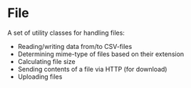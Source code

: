 # File

A set of utility classes for handling files:

 * Reading/writing data from/to CSV-files
 * Determining mime-type of files based on their extension
 * Calculating file size
 * Sending contents of a file via HTTP (for download)
 * Uploading files
